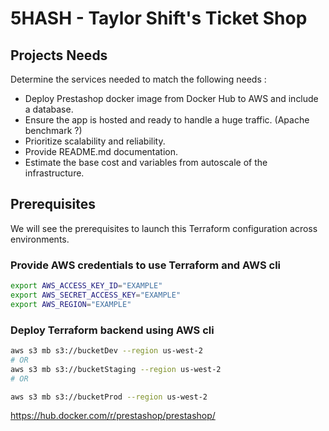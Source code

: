 # 5HASH - Taylor Shift's Ticket Shop

## Projects Needs

Determine the services needed to match the following needs :

- Deploy Prestashop docker image from Docker Hub to AWS and include a database.
- Ensure the app is hosted and ready to handle a huge traffic. (Apache benchmark ?)
- Prioritize scalability and reliability.
- Provide README.md documentation.
- Estimate the base cost and variables from autoscale of the infrastructure.

## Prerequisites

We will see the prerequisites to launch this Terraform configuration across environments.

### Provide AWS credentials to use Terraform and AWS cli

```bash
export AWS_ACCESS_KEY_ID="EXAMPLE"
export AWS_SECRET_ACCESS_KEY="EXAMPLE"
export AWS_REGION="EXAMPLE"
```

### Deploy Terraform backend using AWS cli

```bash
aws s3 mb s3://bucketDev --region us-west-2
# OR
aws s3 mb s3://bucketStaging --region us-west-2
# OR

aws s3 mb s3://bucketProd --region us-west-2
```


<ec2-autoscale-group->

https://hub.docker.com/r/prestashop/prestashop/
